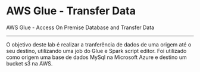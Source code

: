 # AWS Glue - Transfer Data
AWS Glue - Access On Premise Database and Transfer Data

-----------

O objetivo deste lab é realizar a tranferência de dados de uma origem até o seu destino, utilizando uma job do Glue e Spark script editor. Foi utilizado como origem uma base de dados MySql na Microsoft Azure e destino um bucket s3 na AWS.
